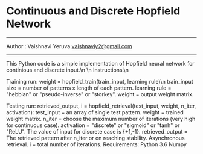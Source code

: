 # Continuous and Discrete Hopfield Network
*************************************************************************
Author : Vaishnavi Yeruva
vaishnaviy2@gmail.com
*************************************************************************

This Python code is a simple implementation of Hopfield neural network for continious and discrete input.\n
\n
Instructions:\n
    
Training
run: weight = hopfield_train(train_input, learning rule)\n
        train_input size  = number of patterns x length of each pattern.
        learning rule = "hebbian" or "pseudo-inverse" or "storkey".
        weight = output weight matrix.
        
Testing
run: retrieved_output, i = hopfield_retrieval(test_input, weight, n_iter, activation):
        test_input = an array of single test pattern.
        weight = trained weight matrix.
        n_iter = choose the maximum number of iterations (very high for continuous case).
        activation = "discrete" or "sigmoid" or "tanh" or "ReLU".
        The value of input for discrete case is {+1,-1}.
        retrieved_output = The retrieved pattern after n_iter or on reaching stability.
        Asynchronous retrieval. 
        i = total number of iterations.
Requirements:
    Python 3.6
    Numpy 
